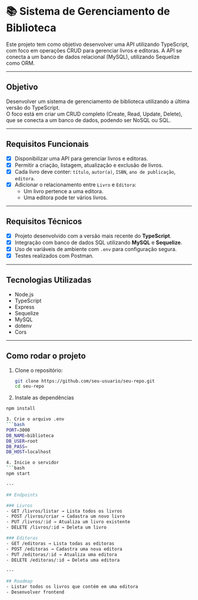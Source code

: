 # 📚 Sistema de Gerenciamento de Biblioteca

Este projeto tem como objetivo desenvolver uma API utilizando TypeScript, com foco em operações CRUD para gerenciar livros e editoras. A API se conecta a um banco de dados relacional (MySQL), utilizando Sequelize como ORM.

---

## Objetivo

Desenvolver um sistema de gerenciamento de biblioteca utilizando a última versão do TypeScript.  
O foco está em criar um CRUD completo (Create, Read, Update, Delete), que se conecta a um banco de dados, podendo ser NoSQL ou SQL.

---

## Requisitos Funcionais

- [x] Disponibilizar uma API para gerenciar livros e editoras.
- [x] Permitir a criação, listagem, atualização e exclusão de livros.
- [x] Cada livro deve conter: `título`, `autor(a)`, `ISBN`, `ano de publicação`, `editora`.
- [x] Adicionar o relacionamento entre `Livro` e `Editora`:
  - Um livro pertence a uma editora.
  - Uma editora pode ter vários livros.

---

## Requisitos Técnicos

- [x] Projeto desenvolvido com a versão mais recente do **TypeScript**.
- [x] Integração com banco de dados SQL utilizando **MySQL** e **Sequelize**.
- [x] Uso de variáveis de ambiente com `.env` para configuração segura.
- [x] Testes realizados com Postman.

---

## Tecnologias Utilizadas

- Node.js
- TypeScript
- Express
- Sequelize
- MySQL
- dotenv
- Cors

---

## Como rodar o projeto

1. Clone o repositório:
   ```bash
   git clone https://github.com/seu-usuario/seu-repo.git
   cd seu-repo

2. Instale as dependências
  ```bash
  npm install

3. Crie o arquivo .env
  ```bash
  PORT=3000
  DB_NAME=biblioteca
  DB_USER=root
  DB_PASS=
  DB_HOST=localhost

4. Inicie o servidor
  ```bash
  npm start

---

## Endpoints

### Livros
- GET /livros/listar → Lista todos os livros
- POST /livros/criar → Cadastra um novo livro
- PUT /livros/:id → Atualiza um livro existente
- DELETE /livros/:id → Deleta um livro

### Editoras
- GET /editoras → Lista todas as editoras
- POST /editoras → Cadastra uma nova editora
- PUT /editoras/:id → Atualiza uma editora
- DELETE /editoras/:id → Deleta uma editora

---

## Roadmap
- Listar todos os livros que contém em uma editora
- Desenvolver frontend
